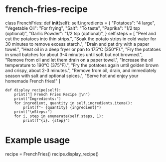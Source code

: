# french-fries-recipe
class FrenchFries:
    def __init__(self):
        self.ingredients = {
            "Potatoes": "4 large",
            "Vegetable Oil": "For frying",
            "Salt": "To taste",
            "Paprika": "1/2 tsp (optional)",
            "Garlic Powder": "1/2 tsp (optional)",
        }
        self.steps = [
            "Peel and cut the potatoes into thin strips.",
            "Soak the potato strips in cold water for 30 minutes to remove excess starch.",
            "Drain and pat dry with a paper towel.",
            "Heat oil in a deep fryer or pan to 175°C (350°F).",
            "Fry the potatoes in small batches for about 3-4 minutes until soft but not browned.",
            "Remove from oil and let them drain on a paper towel.",
            "Increase the oil temperature to 190°C (375°F).",
            "Fry the potatoes again until golden brown and crispy, about 2-3 minutes.",
            "Remove from oil, drain, and immediately season with salt and optional spices.",
            "Serve hot and enjoy your homemade French fries!"
        ]
    
    def display_recipe(self):
        print("🍟 French Fries Recipe 🍟\n")
        print("Ingredients:")
        for ingredient, quantity in self.ingredients.items():
            print(f"- {quantity} {ingredient}")
        print("\nSteps:")
        for i, step in enumerate(self.steps, 1):
            print(f"{i}. {step}")

# Example usage
recipe = FrenchFries()
recipe.display_recipe()
